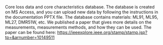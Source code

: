 Core loss data and core characteristics database.
The database is created on MS Access, and you can upload new data by following the instructions in the documentation PPTX file.
The database contains materials: ML91, ML95, ML27, DMR51W, etc.
We published a paper that gives more details on the measurements, measurements methods, and how they can be used. The paper can be found here:
https://ieeexplore.ieee.org/stamp/stamp.jsp?tp=&arnumber=10149511
